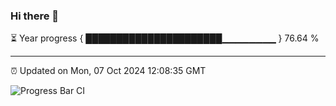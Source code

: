 ### Hi there 👋

⏳ Year progress { ██████████████████████▁▁▁▁▁▁▁▁ } 76.64 %

---

⏰ Updated on Mon, 07 Oct 2024 12:08:35 GMT

![Progress Bar CI](https://github.com/liununu/liununu/workflows/Progress%20Bar%20CI/badge.svg)
